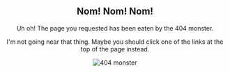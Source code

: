 <div style="text-align:center;">

<h2>Nom! Nom! Nom!</h2>

<p>Uh oh! The page you requested has been eaten by the 404 monster.</p>

<p>I'm not going near that thing. Maybe you should click one of the links at the top of the page instead.</p>

<p><img src="{{ site.baseurl }}/assets/404/monster.png" alt="404 monster" /></p>

</div>